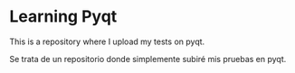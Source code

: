 # Learning Pyqt
This is a repository where I upload my tests on pyqt.

Se trata de un repositorio donde simplemente subiré mis pruebas en pyqt.
